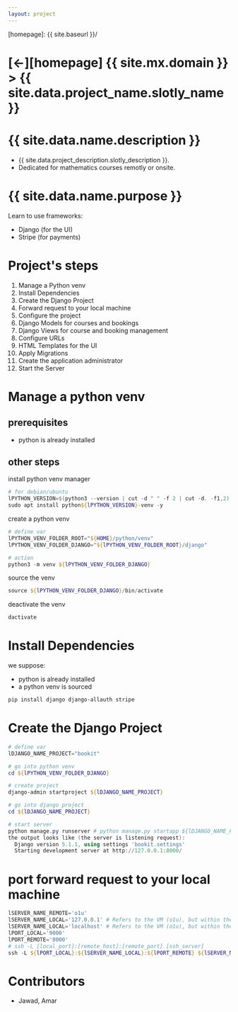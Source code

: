 ```yaml
---
layout: project
---
```



[//]: #(Reference)
[homepage]:   {{ site.baseurl }}/

# [&larr;][homepage] {{ site.mx.domain }} > {{ site.data.project_name.slotly_name }}
# {{ site.data.name.description }}
- {{ site.data.project_description.slotly_description }}.
- Dedicated for mathematics courses remotly or onsite.

# {{ site.data.name.purpose }}
Learn to use frameworks:
  - Django (for the UI)
  - Stripe (for payments)


# Project's steps
1. Manage a Python venv
1. Install Dependencies
1. Create the Django Project
1. Forward request to your local machine
1. Configure the project
1. Django Models for courses and bookings
1. Django Views for course and booking management
1. Configure URLs
1. HTML Templates for the UI
1. Apply Migrations
1. Create the application administrator
1. Start the Server

# Manage a python venv
## prerequisites
- python is already installed
## other steps

install python venv manager
```powershell
# for debian/ubuntu
lPYTHON_VERSION=$(python3 --version | cut -d " " -f 2 | cut -d. -f1,2)
sudo apt install python${lPYTHON_VERSION}-venv -y
```

create a python venv
```powershell
# define var
lPYTHON_VENV_FOLDER_ROOT="${HOME}/python/venv"
lPYTHON_VENV_FOLDER_DJANGO="${lPYTHON_VENV_FOLDER_ROOT}/django"

# action
python3 -m venv ${lPYTHON_VENV_FOLDER_DJANGO}
```
source the venv
```powershell
source ${lPYTHON_VENV_FOLDER_DJANGO}/bin/activate
```

deactivate the venv
```powershell
dactivate
```


# Install Dependencies
we suppose:
  - python is already installed
  - a python venv is sourced
```powershell
pip install django django-allauth stripe
```



# Create the Django Project
```powershell
# define var
lDJANGO_NAME_PROJECT="bookit"

# go into python venv
cd ${lPYTHON_VENV_FOLDER_DJANGO}

# create project
django-admin startproject ${lDJANGO_NAME_PROJECT}

# go into django project
cd ${lDJANGO_NAME_PROJECT}

# start server
python manage.py runserver # python manage.py startapp ${lDJANGO_NAME_PROJECT}
the output looks like (the server is listening request):
  Django version 5.1.1, using settings 'bookit.settings'
  Starting development server at http://127.0.0.1:8000/
```

# port forward request to your local machine
```powershell
lSERVER_NAME_REMOTE='o1u'
lSERVER_NAME_LOCAL='127.0.0.1' # Refers to the VM (o1u), but within the context of the SSH connection.
lSERVER_NAME_LOCAL='localhost' # Refers to the VM (o1u), but within the context of the SSH connection.
lPORT_LOCAL='9000'
lPORT_REMOTE='8000'
# ssh -L [local_port]:[remote_host]:[remote_port] [ssh_server]
ssh -L ${lPORT_LOCAL}:${lSERVER_NAME_LOCAL}:${lPORT_REMOTE} ${lSERVER_NAME_REMOTE}
```

# Contributors
- Jawad, Amar

